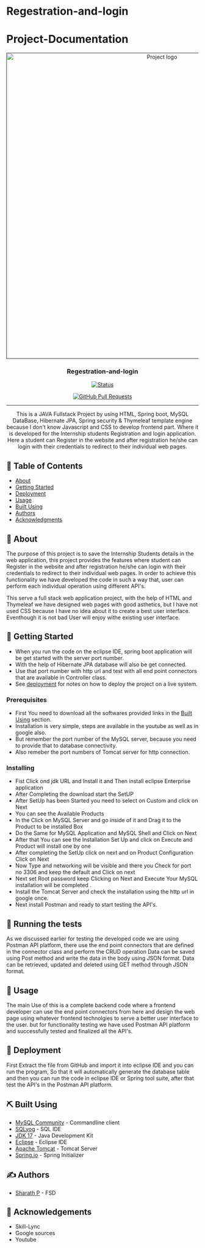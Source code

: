 # Regestration-and-login

# Project-Documentation

<p align="center">
  <a href="" rel="noopener">
 <img width=800px height=800px src="https://user-images.githubusercontent.com/124582366/235171894-30dc6dd2-53b4-4729-a505-0174345b62a6.png" alt="Project logo"></a>
</p>

<h3 align="center">Regestration-and-login</h3>

<div align="center">
  
 [![Status](https://img.shields.io/badge/status-active-success.svg)]() 

  [![GitHub Pull Requests](https://img.shields.io/github/issues-pr/kylelobo/The-Documentation-Compendium.svg)]()

</div>

---

<p align="center">This is a JAVA Fullstack Project by using HTML, Spring boot, MySQL DataBase, Hibernate JPA, Spring security & Thymeleaf template engine because I don't know Javascript and CSS to develop frontend part. Where it is developed for the Internship students Registration and login application. Here a student can Register in the website and after registration he/she can login with their credentials to redirect to their individual web pages.
    <br> 
</p>

## 📝 Table of Contents
- [About](#about)
- [Getting Started](#getting_started)
- [Deployment](#deployment)
- [Usage](#usage)
- [Built Using](#built_using)
- [Authors](#authors)
- [Acknowledgments](#acknowledgement)

## 🧐 About <a name = "about"></a>
The purpose of this project is to save the Internship Students details in the web application, this project provides the features where student can Register in the website and after registration he/she can login with their credentials to redirect to their individual web pages.
In order to achieve this functionality we have developed the code in such a way that, user can perform each individual operation using different API's.

This serve a full stack web application project, with the help of HTML and Thymeleaf we have designed web pages with good asthetics, but I have not used CSS because I have no idea about it to create a best user interface. Eventhough it is not bad User will enjoy withe existing user interface.

## 🏁 Getting Started <a name = "getting_started"></a>
- When you run the code on the eclipse IDE, spring boot application will be get started with the server port number.
- With the help of Hibernate JPA database will also be get connected.
- Use that port number with http url and test with all end point connectors that are available in Controller class.
- See [deployment](#deployment) for notes on how to deploy the project on a live system.

### Prerequisites
- First You need to download all the softwares provided links in the [Built Using](#built_using) section.
- Installation is very simple, steps are available in the youtube as well as in google also.
- But remember the port number of the MySQL server, because you need to provide that to database connectivity.
- Also remeber the port numbers of Tomcat server for http connection.

### Installing

- Fist Click ond jdk URL and Install it and Then install eclipse Enterprise application
- After Completing the download start the SetUP 
- After SetUp has been Started you need to select on Custom and click on Next
- You can see the Available Products
- In the Click on MySQL Server and go inside of it and Drag it to the Product to be installed Box
- Do the Same for MySQL Application and MySQL Shell and Click on Next 
- After that You can see the Installation Set Up and click on Execute and Product will install one by one 
- After completing the SetUp click on next and on Product Configuration Click on Next 
- Now Type and networking will be visible and there you Check for port no 3306 and keep the default and Click on next 
- Next set Root password keep Clicking on Next and Execute Your MySQL installation will be completed .
- Install the Tomcat Server and check the installation using the http url in google once.
- Next install Postman and ready to start testing the API's.


## 🔧 Running the tests <a name = "tests"></a>
As we discussed earlier for testing the developed code we are using Postman API platform, there use the end point connectors that are defined in the connector class and perform the CRUD operation 
Data can be saved using Post method and write the data in the body using JSON format.
Data can be retrieved, updated and deleted using GET method through JSON format.

## 🎈 Usage <a name="usage"></a>
The main Use of this is a complete backend code where a frontend developer can use the end point connectors from here and design the web page using whatever frontend technolgies to serve a better user interface to the user. but for functionality testing we have used Postman API platform and successfully tested and finalized all the API's.

## 🚀 Deployment <a name = "deployment"></a>
First Extract the file from GitHub and import it into eclipse IDE and you can run the program, So that it will automatically generate the database table and then you can run the code in eclipse IDE or Spring tool suite, after that test the API's in the Postman API platform.

## ⛏️ Built Using <a name = "built_using"></a>
- [MySQL Community](https://dev.mysql.com/downloads/installer/) - Commandline client
- [SQLyog](https://webyog.com/product/sqlyog/) - SQL IDE
- [JDK 17](https://www.oracle.com/in/java/technologies/downloads/#java17) - Java Development Kit
- [Eclipse](https://eclipseide.org/) - Eclipse IDE
- [Apache Tomcat](https://tomcat.apache.org/) - Tomcat Server
- [Spring.io](https://start.spring.io/) - Spring Initializer


## ✍️ Authors <a name = "authors"></a>
- [Sharath P](https://github.com/SharathPremkumar) - FSD

## 🎉 Acknowledgements <a name = "acknowledgement"></a>
- Skill-Lync
- Google sources
- Youtube

